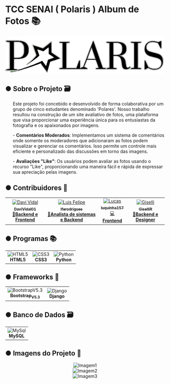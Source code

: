 <!DOCTYPE html>
<html>
    <head>
        <meta charset="UTF-8">
    </head>
    <body>
        <h1>TCC SENAI ( Polaris ) Album de Fotos 📚</h1>
        <img src="assets-README/LogoPolaris.png" alt="Logo do Polaris">
        <h2>● Sobre o Projeto 🗃️</h2>
          <list>
            <ul>
              Este projeto foi concebido e desenvolvido de forma colaborativa por um grupo de cinco estudantes denominado 'Polares'. Nosso trabalho resultou na construção de um site avaliativo de fotos, uma plataforma que visa proporcionar uma experiência única para os entusiastas da fotografia e os apaixonados por imagens.
            </ul>
            <ul>
              - <strong>Comentários Moderados</strong>: Implementamos um sistema de comentários onde somente os moderadores que adicionaram as fotos podem visualizar e gerenciar os comentários. Isso permite um controle mais eficiente e personalizado das discussões em torno das imagens.
            </ul>
            <ul>
              - <strong>Avaliações "Like"</strong>: Os usuários podem avaliar as fotos usando o recurso "Like", proporcionando uma maneira fácil e rápida de expressar sua apreciação pelas imagens.
            </ul>
          </list>
        <h2>● Contribuidores 👥</h2>
        <table align="center" style="justify-content:center;">
          <tr>
            <td align="center"><a href="https://github.com/DaviVidal01"><img src="https://avatars.githubusercontent.com/u/118399810?v=4" width="100px;" alt="Davi Vidal"/><br /><sub><b>DaviVidal01</b></sub></a><br/><a href="https://github.com/DaviVidal01/TCC_Senai/commits?author=DaviVidal01">🎩<span><strong>Backend e Frontend</strong></span></a></td>
            <td align="center"><a href="https://github.com/lferodrigues"><img src="https://avatars.githubusercontent.com/u/65414548?v=4" width="100px;" alt="Luis Felipe"/><br /><sub><b>lferodrigues</b></sub></a><br/><a href="https://github.com/DaviVidal01/TCC_Senai/commits?author=lferodrigues">🚀<span><strong>Analista de sistemas e Backend </strong></span></a></td>
            <td align="center"><a href="https://github.com/luquinha157"><img src="https://avatars.githubusercontent.com/u/131728136?v=4" width="100px;" alt="Lucas"/><br /><sub><b>luquinha157</b></sub></a><br/><a href="https://github.com/DaviVidal01/TCC_Senai/commits?author=luquinha157">💻<span><strong>Frontend</strong></span></a></td>
            <td align="center"><a href="https://github.com/GiselliR"><img src="https://avatars.githubusercontent.com/u/131727965?v=4" width="100px;" alt="Giselli"/><br /><sub><b>GiselliR</b></sub></a><br/><a href="https://github.com/DaviVidal01/TCC_Senai/commits?author=GiselliR">🎨<span><strong>Backend e Designer</strong></span></a></td>
          </tr>
        </table>
        <h2>● Programas 📚</h2>
        <table>
          <tr>
            <td align="center"><img src="https://cdn.jsdelivr.net/gh/devicons/devicon/icons/html5/html5-original-wordmark.svg" width="50px" alt="HTML5"/><br/><strong>HTML5</strong></td>
            <td align="center"><img src="https://cdn.jsdelivr.net/gh/devicons/devicon/icons/css3/css3-original-wordmark.svg" width="50px" alt="CSS3"/><br/><strong>CSS3</strong></td>
            <td align="center"><img src="https://cdn.jsdelivr.net/gh/devicons/devicon/icons/python/python-original.svg" width="50px" alt="Python"/><br/><strong>Python</strong></td>
          </tr>
        </table>
        <h2>● Frameworks 🤖</h2>
        <table>
          <tr>
            <td align="center"><img src="https://cdn.jsdelivr.net/gh/devicons/devicon/icons/bootstrap/bootstrap-original.svg" width="50px" alt="BootstrapV5.3"/><br/><strong>Bootstrap<sub>V5.3</sub></strong></td>
            <td align="center"><img src="https://cdn.jsdelivr.net/gh/devicons/devicon/icons/django/django-plain.svg" width="50px" alt="Django"/><br/><strong>Django</strong></td>
          </tr>
        </table>
        <h2>● Banco de Dados 🗃️</h2>
        <table>
          <tr>
            <td align="center"><img src="https://cdn.jsdelivr.net/gh/devicons/devicon/icons/mysql/mysql-original-wordmark.svg" width="100px" alt="MySql"/><br/><strong>MySQL</strong></td>
          </tr>
        </table>
        <h2>● Imagens do Projeto 📖</h2>
        <div style="justify-content:center;" align="center">
            <img src="" alt="Imagem1" width="500px">
            <br>
            <img src="" alt="Imagem2" width="500px">
<br>
            <img src="" alt="Imagem3" width="500px">
        </div>
    </body>
</html>
